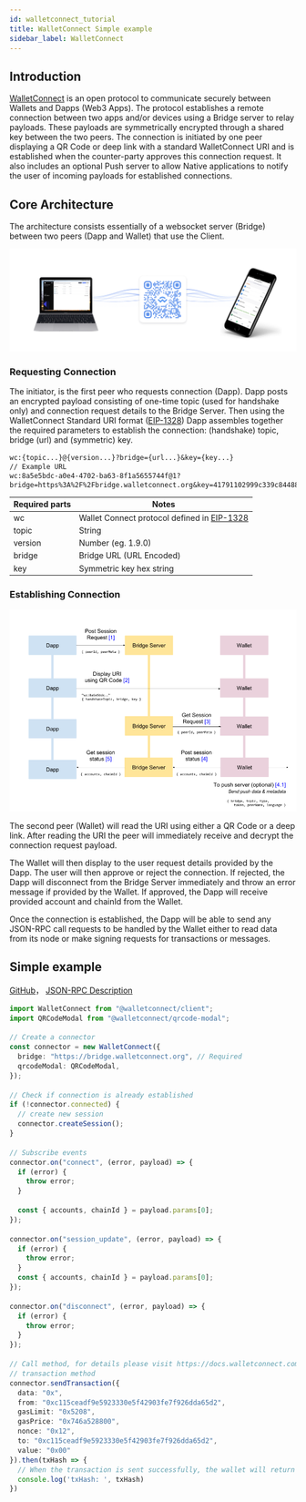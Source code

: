 ```yaml
---
id: walletconnect_tutorial
title: WalletConnect Simple example
sidebar_label: WalletConnect
---
```


## Introduction

[WalletConnect](https://walletconnect.org/) is an open protocol to communicate securely between Wallets and Dapps (Web3 Apps). The protocol establishes a remote connection between two apps and/or devices using a Bridge server to relay payloads. These payloads are symmetrically encrypted through a shared key between the two peers. The connection is initiated by one peer displaying a QR Code or deep link with a standard WalletConnect URI and is established when the counter-party approves this connection request. It also includes an optional Push server to allow Native applications to notify the user of incoming payloads for established connections.


## Core Architecture

The architecture consists essentially of a websocket server (Bridge) between two peers (Dapp and Wallet) that use the Client.

![arch](/img/walletconnect-header.png)

### Requesting Connection

The initiator, is the first peer who requests connection (Dapp). Dapp posts an encrypted payload consisting of one-time topic (used for handshake only) and connection request details to the Bridge Server. Then using the WalletConnect Standard URI format ([EIP-1328](https://eips.ethereum.org/EIPS/eip-1328)) Dapp assembles together the required parameters to establish the connection: (handshake) topic, bridge (url) and (symmetric) key.

```text
wc:{topic...}@{version...}?bridge={url...}&key={key...}
// Example URL
wc:8a5e5bdc-a0e4-4702-ba63-8f1a5655744f@1?bridge=https%3A%2F%2Fbridge.walletconnect.org&key=41791102999c339c844880b23950704cc43aa840f3739e365323cda4dfa89e7a
```

| Required parts | Notes                                                         |
| -------------- | ------------------------------------------------------------   |
| wc             | Wallet Connect protocol defined in  [EIP-1328](https://eips.ethereum.org/EIPS/eip-1328) |
| topic          | String                                                         |
| version        | Number (eg. 1.9.0)                                             |
| bridge         | Bridge URL (URL Encoded)                                       |
| key            | Symmetric key hex string                                       |



### Establishing Connection​

![establishing connection](/img//establishing-connection.png)

The second peer (Wallet) will read the URI using either a QR Code or a deep link. After reading the URI the peer will immediately receive and decrypt the connection request payload.

The Wallet will then display to the user request details provided by the Dapp. The user will then approve or reject the connection. If rejected, the Dapp will disconnect from the Bridge Server immediately and throw an error message if provided by the Wallet. If approved, the Dapp will receive provided account and chainId from the Wallet.

Once the connection is established, the Dapp will be able to send any JSON-RPC call requests to be handled by the Wallet either to read data from its node or make signing requests for transactions or messages.

## Simple example
[GitHub](https://github.com/PlatONnetwork/WalletConnect-Example)， [JSON-RPC Description](https://docs.walletconnect.com/1.0/client-api)

```typescript
import WalletConnect from "@walletconnect/client";
import QRCodeModal from "@walletconnect/qrcode-modal";

// Create a connector
const connector = new WalletConnect({
  bridge: "https://bridge.walletconnect.org", // Required
  qrcodeModal: QRCodeModal,
});

// Check if connection is already established
if (!connector.connected) {
  // create new session
  connector.createSession();
}

// Subscribe events
connector.on("connect", (error, payload) => {
  if (error) {
    throw error;
  }
  
  const { accounts, chainId } = payload.params[0];
});

connector.on("session_update", (error, payload) => {
  if (error) {
    throw error;
  }
  const { accounts, chainId } = payload.params[0];
});

connector.on("disconnect", (error, payload) => {
  if (error) {
    throw error;
  }
});

// Call method, for details please visit https://docs.walletconnect.com/1.0/client-api
// transaction method
connector.sendTransaction({
  data: "0x",
  from: "0xc115ceadf9e5923330e5f42903fe7f926dda65d2",
  gasLimit: "0x5208",
  gasPrice: "0x746a528800",
  nonce: "0x12",
  to: "0xc115ceadf9e5923330e5f42903fe7f926dda65d2",
  value: "0x00"
}).then(txHash => {
  // When the transaction is sent successfully, the wallet will return the transaction hash
  console.log('txHash: ', txHash)
})

```









